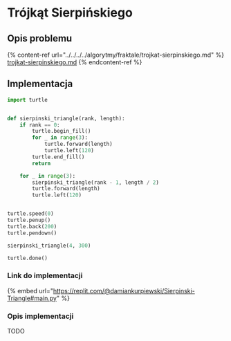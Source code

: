 # Trójkąt Sierpińskiego

## Opis problemu

{% content-ref url="../../../../algorytmy/fraktale/trojkat-sierpinskiego.md" %}
[trojkat-sierpinskiego.md](../../../../algorytmy/fraktale/trojkat-sierpinskiego.md)
{% endcontent-ref %}

## Implementacja

```python
import turtle


def sierpinski_triangle(rank, length):
    if rank == 0:
        turtle.begin_fill()
        for _ in range(3):
            turtle.forward(length)
            turtle.left(120)
        turtle.end_fill()
        return

    for _ in range(3):
        sierpinski_triangle(rank - 1, length / 2)
        turtle.forward(length)
        turtle.left(120)


turtle.speed(0)
turtle.penup()
turtle.back(200)
turtle.pendown()

sierpinski_triangle(4, 300)

turtle.done()
```

### Link do implementacji

{% embed url="https://replit.com/@damiankurpiewski/Sierpinski-Triangle#main.py" %}

### Opis implementacji

TODO
